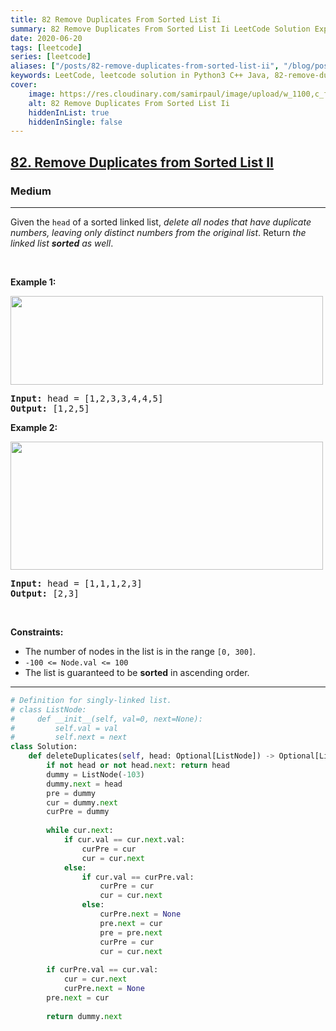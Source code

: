 ```yaml
---
title: 82 Remove Duplicates From Sorted List Ii
summary: 82 Remove Duplicates From Sorted List Ii LeetCode Solution Explained
date: 2020-06-20
tags: [leetcode]
series: [leetcode]
aliases: ["/posts/82-remove-duplicates-from-sorted-list-ii", "/blog/posts/82-remove-duplicates-from-sorted-list-ii", "/82-remove-duplicates-from-sorted-list-ii"]
keywords: LeetCode, leetcode solution in Python3 C++ Java, 82-remove-duplicates-from-sorted-list-ii solution
cover:
    image: https://res.cloudinary.com/samirpaul/image/upload/w_1100,c_fit,co_rgb:FFFFFF,l_text:Arial_70_bold:82 Remove Duplicates From Sorted List Ii/problem-solving.webp
    alt: 82 Remove Duplicates From Sorted List Ii
    hiddenInList: true
    hiddenInSingle: false
---
```



<h2><a href="https://leetcode.com/problems/remove-duplicates-from-sorted-list-ii/">82. Remove Duplicates from Sorted List II</a></h2><h3>Medium</h3><hr><div><p>Given the <code>head</code> of a sorted linked list, <em>delete all nodes that have duplicate numbers, leaving only distinct numbers from the original list</em>. Return <em>the linked list <strong>sorted</strong> as well</em>.</p>

<p>&nbsp;</p>
<p><strong>Example 1:</strong></p>
<img alt="" src="https://assets.leetcode.com/uploads/2021/01/04/linkedlist1.jpg" style="width: 500px; height: 142px;">
<pre><strong>Input:</strong> head = [1,2,3,3,4,4,5]
<strong>Output:</strong> [1,2,5]
</pre>

<p><strong>Example 2:</strong></p>
<img alt="" src="https://assets.leetcode.com/uploads/2021/01/04/linkedlist2.jpg" style="width: 500px; height: 205px;">
<pre><strong>Input:</strong> head = [1,1,1,2,3]
<strong>Output:</strong> [2,3]
</pre>

<p>&nbsp;</p>
<p><strong>Constraints:</strong></p>

<ul>
	<li>The number of nodes in the list is in the range <code>[0, 300]</code>.</li>
	<li><code>-100 &lt;= Node.val &lt;= 100</code></li>
	<li>The list is guaranteed to be <strong>sorted</strong> in ascending order.</li>
</ul>
</div>

---




```python
# Definition for singly-linked list.
# class ListNode:
#     def __init__(self, val=0, next=None):
#         self.val = val
#         self.next = next
class Solution:
    def deleteDuplicates(self, head: Optional[ListNode]) -> Optional[ListNode]:
        if not head or not head.next: return head
        dummy = ListNode(-103)
        dummy.next = head
        pre = dummy
        cur = dummy.next
        curPre = dummy
        
        while cur.next:
            if cur.val == cur.next.val:
                curPre = cur
                cur = cur.next
            else:
                if cur.val == curPre.val:
                    curPre = cur
                    cur = cur.next
                else:
                    curPre.next = None
                    pre.next = cur
                    pre = pre.next
                    curPre = cur
                    cur = cur.next
        
        if curPre.val == cur.val:
            cur = cur.next
            curPre.next = None
        pre.next = cur
             
        return dummy.next
```
